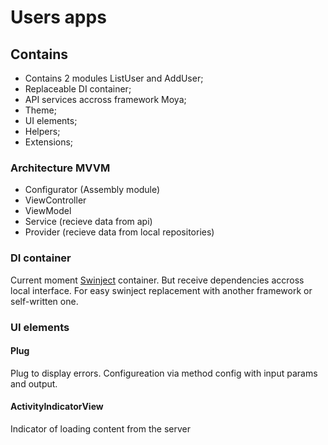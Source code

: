 # Users apps

## Contains

- Contains 2 modules ListUser and AddUser;
- Replaceable DI container;
- API services accross framework Moya;
- Theme;
- UI elements;
- Helpers;
- Extensions;

### Architecture MVVM

- Configurator (Assembly module)
- ViewController
- ViewModel
- Service (recieve data from api)
- Provider (recieve data from local repositories)

### DI container

Current moment [Swinject](https://github.com/Swinject/Swinject) container.
But receive dependencies accross local interface.
For easy swinject replacement with another framework or self-written one.

### UI elements

#### Plug

Plug to display errors.
Configureation via method config with input params and output.

#### ActivityIndicatorView

Indicator of loading content from the server

